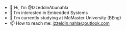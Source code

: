 - 👋 Hi, I’m @IzzeddinAbunahla
- 👀 I’m interested in Embedded Systems
- 🌱 I’m currently studying at McMaster University (BEng)
- 📫 How to reach me: izzeldin.nahla@outlook.com

<!---
IzzeddinAbunahla/IzzeddinAbunahla is a ✨ special ✨ repository because its `README.md` (this file) appears on your GitHub profile.
You can click the Preview link to take a look at your changes.
--->
